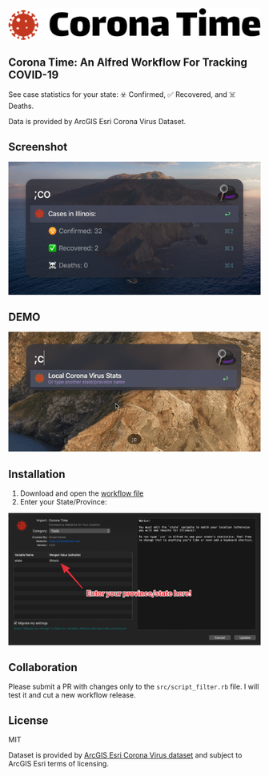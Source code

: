 ![logo](img/logo.svg)

## Corona Time: An Alfred Workflow For Tracking COVID-19


See case statistics for your state: ☣️  Confirmed, ✅ Recovered, and ☠️  Deaths.

Data is provided by ArcGIS Esri Corona Virus Dataset.

## Screenshot

![screenshot](img/screenshot.png)

## DEMO

![demo](img/demo.gif)

## Installation

1. Download and open the [workflow file](https://github.com/dkarter/CoronaTime/raw/master/CoronaTime.alfredworkflow)
2. Enter your State/Province:

![setup](img/settings.png)

## Collaboration
Please submit a PR with changes only to the `src/script_filter.rb` file. I will
test it and cut a new workflow release.

## License

MIT

Dataset is provided by [ArcGIS Esri Corona Virus dataset](https://coronavirus-resources.esri.com/datasets/bbb2e4f589ba40d692fab712ae37b9ac_1) and subject to ArcGIS Esri terms of licensing.

